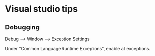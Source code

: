 # Visual studio tips

## Debugging
Debug --> Window --> Exception Settings

Under "Common Language Runtime Exceptions", enable all exceptions.